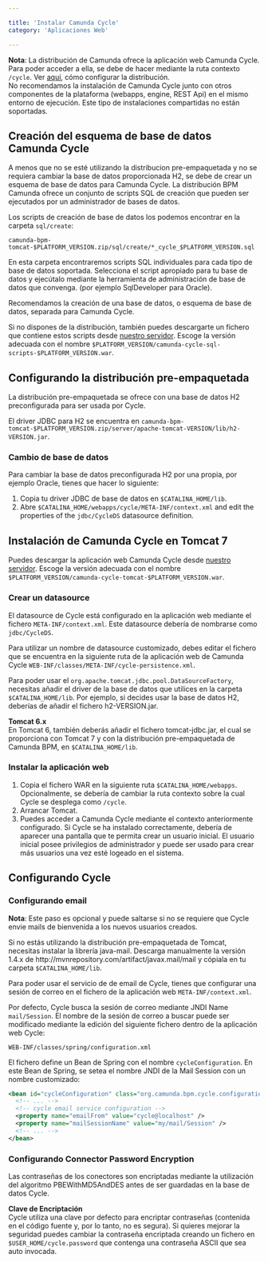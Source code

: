 ```yaml
---

title: 'Instalar Camunda Cycle'
category: 'Aplicaciones Web'

---
```



**Nota**: La distribución de Camunda ofrece la aplicación web Camunda Cycle. Para poder acceder a ella, se debe de hacer mediante la ruta contexto `/cycle`. Ver [aquí](ref:#web-applications-install-camunda-cycle-configuring-the-pre-packaged-distribution), cómo configurar la distribución.</br>No recomendamos la instalación de Camunda Cycle junto con otros componentes de la plataforma (webapps, engine, REST Api) en el mismo entorno de ejecución. Este tipo de instalaciones compartidas no están soportadas.


## Creación del esquema de base de datos Camunda Cycle

A menos que no se esté utilizando la distribucion pre-empaquetada y no se requiera cambiar la base de datos proporcionada H2, se debe de crear un esquema de base de datos para Camunda Cycle.
La distribución BPM Camunda ofrece un conjunto de scripts SQL de creación que pueden ser ejecutados por un administrador de bases de datos.

Los scripts de creación de base de datos los podemos encontrar en la carpeta `sql/create`:

```
camunda-bpm-tomcat-$PLATFORM_VERSION.zip/sql/create/*_cycle_$PLATFORM_VERSION.sql
```

En esta carpeta encontraremos scripts SQL individuales para cada tipo de base de datos soportada. Selecciona el script apropiado para tu base de datos y ejecútalo mediante la herramienta de administración de base de datos que convenga. (por ejemplo SqlDeveloper para Oracle).

Recomendamos la creación de una base de datos, o esquema de base de datos, separada para Camunda Cycle.

<div class="alert alert-info">
  Si no dispones de la distribución, también puedes descargarte un fichero que contiene estos
  scripts desde <a href="https://app.camunda.com/nexus/content/groups/public/org/camunda/bpm/cycle/camunda-cycle-sql-scripts/">nuestro servidor</a>.
  Escoge la versión adecuada con el nombre <code>$PLATFORM_VERSION/camunda-cycle-sql-scripts-$PLATFORM_VERSION.war</code>.
</div>


## Configurando la distribución pre-empaquetada

La distribución pre-empaquetada se ofrece con una base de datos H2 preconfigurada para ser usada por Cycle.

El driver JDBC para H2 se encuentra en `camunda-bpm-tomcat-$PLATFORM_VERSION.zip/server/apache-tomcat-VERSION/lib/h2-VERSION.jar`.

### Cambio de base de datos

Para cambiar la base de datos preconfigurada H2 por una propia, por ejemplo Oracle, tienes que hacer lo siguiente:

1.  Copia tu driver JDBC de base de datos en `$CATALINA_HOME/lib`.
2.  Abre `$CATALINA_HOME/webapps/cycle/META-INF/context.xml` and edit the properties of the `jdbc/CycleDS` datasource definition.


## Instalación de Camunda Cycle en Tomcat 7

Puedes descargar la aplicación web Camunda Cycle desde [nuestro servidor](https://app.camunda.com/nexus/content/groups/public/org/camunda/bpm/cycle/camunda-cycle-tomcat/).
Escoge la versión adecuada con el nombre `$PLATFORM_VERSION/camunda-cycle-tomcat-$PLATFORM_VERSION.war`.

### Crear un datasource

El datasource de Cycle está configurado en la aplicación web mediante el fichero `META-INF/context.xml`. Este datasource debería de nombrarse como `jdbc/CycleDS`.

Para utilizar un nombre de datasource customizado, debes editar el fichero que se encuentra en la siguiente ruta de la aplicación web de Camunda Cycle `WEB-INF/classes/META-INF/cycle-persistence.xml`.

Para poder usar el `org.apache.tomcat.jdbc.pool.DataSourceFactory`, necesitas añadir el driver de la base de datos que utilices en la carpeta `$CATALINA_HOME/lib`.
Por ejemplo, si decides usar la base de datos H2, deberías de añadir el fichero h2-VERSION.jar.

<div class="alert alert-info">
  <strong>Tomcat 6.x</strong>
  <br/>
  En Tomcat 6, también deberás añadir el fichero tomcat-jdbc.jar, el cual se proporciona con Tomcat 7 y con la distribución pre-empaquetada de Camunda BPM, en
  <code>$CATALINA_HOME/lib</code>.
</div>

### Instalar la aplicación web

1.  Copia el fichero WAR en la siguiente ruta `$CATALINA_HOME/webapps`.
    Opcionalmente, se debería de cambiar la ruta contexto sobre la cual Cycle se desplega como `/cycle`.
2.  Arrancar Tomcat.
3.  Puedes acceder a Camunda Cycle mediante el contexto anteriormente configurado. Si Cycle se ha instalado correctamente, debería de aparecer una pantalla que te permita crear un usuario inicial.
    El usuario inicial posee privilegios de administrador y puede ser usado para crear más usuarios una vez esté logeado en el sistema.


## Configurando Cycle

### Configurando email

**Nota**: Este paso es opcional y puede saltarse si no se requiere que Cycle envie mails de bienvenida a los nuevos usuarios creados.

<div class="alert alert-info">
  Si no estás utilizando la distribución pre-empaquetada de Tomcat, necesitas instalar la librería java-mail.
  Descarga manualmente la versión 1.4.x de http://mvnrepository.com/artifact/javax.mail/mail y cópiala en tu carpeta <code>$CATALINA_HOME/lib</code>.
</div>

Para poder usar el servicio de de email de Cycle, tienes que configurar una sesión de correo en el fichero de la aplicación web `META-INF/context.xml`.

Por defecto, Cycle busca la sesión de correo mediante JNDI Name `mail/Session`.
El nombre de la sesión de correo a buscar puede ser modificado mediante la edición del siguiente fichero dentro de la aplicación web Cycle:

```
WEB-INF/classes/spring/configuration.xml
```

El fichero define un Bean de Spring con el nombre `cycleConfiguration`. En este Bean de Spring, se setea el nombre JNDI de la Mail Session con un nombre customizado:

```xml
<bean id="cycleConfiguration" class="org.camunda.bpm.cycle.configuration.CycleConfiguration">
  <!-- ... -->
  <!-- cycle email service configuration -->
  <property name="emailFrom" value="cycle@localhost" />
  <property name="mailSessionName" value="my/mail/Session" />
  <!-- ... -->
</bean>
```

### Configurando Connector Password Encryption

Las contraseñas de los conectores son encriptadas mediante la utilización del algoritmo PBEWithMD5AndDES antes de ser guardadas en la base de datos Cycle.

<div class="alert alert-info">
  <strong>Clave de Encriptación</strong>
  <br/>
  Cycle utiliza una clave por defecto para encriptar contraseñas (contenida en el código fuente y, por lo tanto, no es segura).
  Si quieres mejorar la seguridad puedes cambiar la contraseña encriptada creando un fichero en <code>$USER_HOME/cycle.password</code> que contenga una contraseña ASCII que sea auto invocada.
</div>

